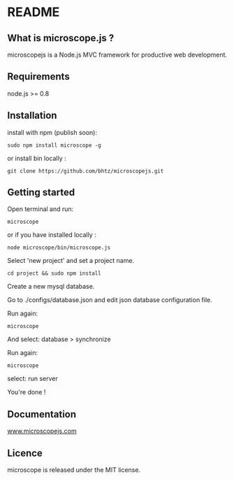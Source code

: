 README
======

What is microscope.js ?
-----------------------

microscopejs is a Node.js MVC framework for productive web development.

Requirements
------------

node.js >= 0.8

Installation
------------
install with npm (publish soon):

	sudo npm install microscope -g

or install bin locally :

	git clone https://github.com/bhtz/microscopejs.git

Getting started
---------------

Open terminal and run:

	microscope

or if you have installed locally :

	node microscope/bin/microscope.js

Select 'new project' and set a project name.

	cd project && sudo npm install

Create a new mysql database.

Go to ./configs/database.json and edit json database configuration file.

Run again:

	microscope

And select: database > synchronize

Run again:

	microscope

select: run server

You're done !

Documentation
-------------

www.microscopejs.com

Licence
-------

microscope is released under the MIT license.